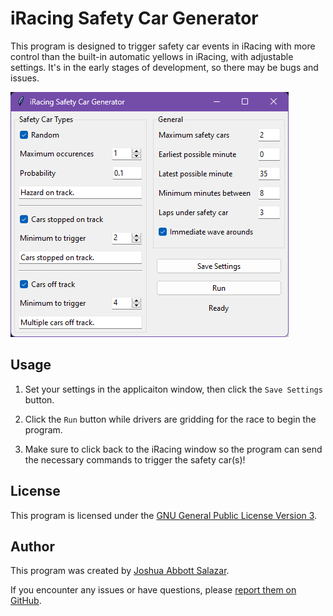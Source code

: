 # iRacing Safety Car Generator

This program is designed to trigger safety car events in iRacing with more control than the built-in automatic yellows in iRacing, with adjustable settings. It's in the early stages of development, so there may be bugs and issues.

![Screenshot of the main window](screenshot.png)

## Usage

1. Set your settings in the applicaiton window, then click the `Save Settings` button.

2. Click the `Run` button while drivers are gridding for the race to begin the program.

3. Make sure to click back to the iRacing window so the program can send the necessary commands to trigger the safety car(s)!

## License

This program is licensed under the [GNU General Public License Version 3](https://www.gnu.org/licenses/gpl-3.0.html).

## Author

This program was created by [Joshua Abbott Salazar](https://github.com/joshjaysalazar).

If you encounter any issues or have questions, please [report them on GitHub](https://github.com/joshjaysalazar/iRacing-Safety-Car-Trigger/issues).
